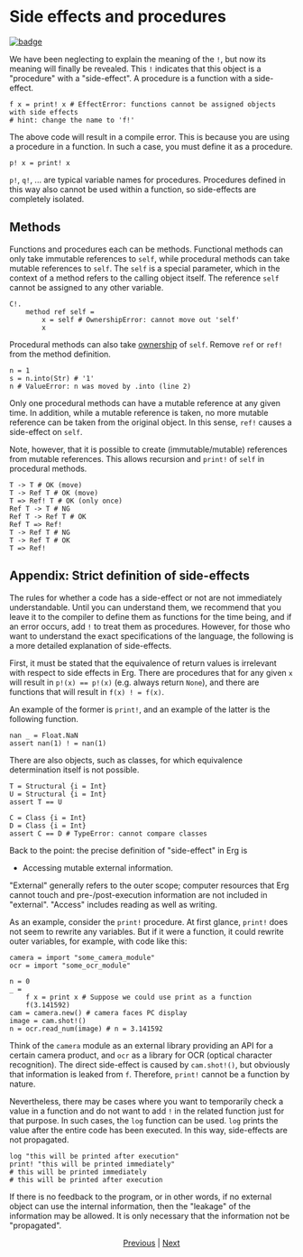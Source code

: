 # Side effects and procedures

[![badge](https://img.shields.io/endpoint.svg?url=https%3A%2F%2Fgezf7g7pd5.execute-api.ap-northeast-1.amazonaws.com%2Fdefault%2Fsource_up_to_date%3Fowner%3Derg-lang%26repos%3Derg%26ref%3Dmain%26path%3Ddoc/EN/syntax/07_side_effect.md%26commit_hash%3D21e8145e83fb54ed77e7631deeee8a7e39b028a3)
](https://gezf7g7pd5.execute-api.ap-northeast-1.amazonaws.com/default/source_up_to_date?owner=erg-lang&repos=erg&ref=main&path=doc/EN/syntax/07_side_effect.md&commit_hash=21e8145e83fb54ed77e7631deeee8a7e39b028a3)

We have been neglecting to explain the meaning of the `!`, but now its meaning will finally be revealed. This `!` indicates that this object is a "procedure" with a "side-effect". A procedure is a function with a side-effect.

```erg
f x = print! x # EffectError: functions cannot be assigned objects with side effects
# hint: change the name to 'f!'
```

The above code will result in a compile error. This is because you are using a procedure in a function. In such a case, you must define it as a procedure.

```erg
p! x = print! x
```

`p!`, `q!`, ... are typical variable names for procedures.
Procedures defined in this way also cannot be used within a function, so side-effects are completely isolated.

## Methods

Functions and procedures each can be methods. Functional methods can only take immutable references to `self`, while procedural methods can take mutable references to `self`.
The `self` is a special parameter, which in the context of a method refers to the calling object itself. The reference `self` cannot be assigned to any other variable.

```erg
C!.
    method ref self =
        x = self # OwnershipError: cannot move out 'self'
        x
```

Procedural methods can also take [ownership](./18_ownership.md) of `self`. Remove `ref` or `ref!` from the method definition.

```erg
n = 1
s = n.into(Str) # '1'
n # ValueError: n was moved by .into (line 2)
```

Only one procedural methods can have a mutable reference at any given time. In addition, while a mutable reference is taken, no more mutable reference can be taken from the original object. In this sense, `ref!` causes a side-effect on `self`.

Note, however, that it is possible to create (immutable/mutable) references from mutable references. This allows recursion and `print!` of `self` in procedural methods.

```erg
T -> T # OK (move)
T -> Ref T # OK (move)
T => Ref! T # OK (only once)
Ref T -> T # NG
Ref T -> Ref T # OK
Ref T => Ref!
T -> Ref T # NG
T -> Ref T # OK
T => Ref!
```

## Appendix: Strict definition of side-effects

The rules for whether a code has a side-effect or not are not immediately understandable.
Until you can understand them, we recommend that you leave it to the compiler to define them as functions for the time being, and if an error occurs, add `!` to treat them as procedures.
However, for those who want to understand the exact specifications of the language, the following is a more detailed explanation of side-effects.

First, it must be stated that the equivalence of return values is irrelevant with respect to side effects in Erg.
There are procedures that for any given `x` will result in `p!(x) == p!(x)` (e.g. always return `None`), and there are functions that will result in `f(x) ! = f(x)`.

An example of the former is `print!`, and an example of the latter is the following function.

```erg
nan _ = Float.NaN
assert nan(1) ! = nan(1)
```

There are also objects, such as classes, for which equivalence determination itself is not possible.

```erg
T = Structural {i = Int}
U = Structural {i = Int}
assert T == U

C = Class {i = Int}
D = Class {i = Int}
assert C == D # TypeError: cannot compare classes
```

Back to the point: the precise definition of "side-effect" in Erg is

* Accessing mutable external information.

"External" generally refers to the outer scope; computer resources that Erg cannot touch and pre-/post-execution information are not included in "external". "Access" includes reading as well as writing.

As an example, consider the `print!` procedure. At first glance, `print!` does not seem to rewrite any variables. But if it were a function, it could rewrite outer variables, for example, with code like this:

```erg
camera = import "some_camera_module"
ocr = import "some_ocr_module"

n = 0
_ =
    f x = print x # Suppose we could use print as a function
    f(3.141592)
cam = camera.new() # camera faces PC display
image = cam.shot!()
n = ocr.read_num(image) # n = 3.141592
```

Think of the `camera` module as an external library providing an API for a certain camera product, and `ocr` as a library for OCR (optical character recognition).
The direct side-effect is caused by `cam.shot!()`, but obviously that information is leaked from `f`. Therefore, `print!` cannot be a function by nature.

Nevertheless, there may be cases where you want to temporarily check a value in a function and do not want to add `!` in the related function just for that purpose. In such cases, the `log` function can be used.
`log` prints the value after the entire code has been executed. In this way, side-effects are not propagated.

```erg
log "this will be printed after execution"
print! "this will be printed immediately"
# this will be printed immediately
# this will be printed after execution
```

If there is no feedback to the program, or in other words, if no external object can use the internal information, then the "leakage" of the information may be allowed. It is only necessary that the information not be "propagated".

<p align='center'>
    <a href='./06_operator.md'>Previous</a> | <a href='./08_procedure.md'>Next</a>
</p>
